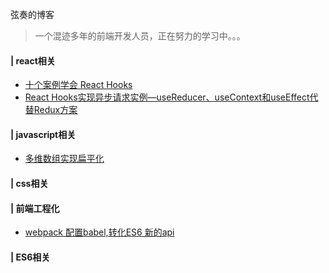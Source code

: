 弦奏的博客

> 一个混迹多年的前端开发人员，正在努力的学习中。。。

#### | react相关

* [十个案例学会 React Hooks](<https://github.com/xianzou/blog/issues/2>)
* [React Hooks实现异步请求实例—useReducer、useContext和useEffect代替Redux方案](<https://github.com/xianzou/blog/issues/3>)

#### | javascript相关

* [多维数组实现扁平化](<https://github.com/xianzou/blog/issues/5>)

#### | css相关

#### | 前端工程化

* [webpack 配置babel,转化ES6 新的api](<https://github.com/xianzou/blog/issues/1>)

#### | ES6相关

